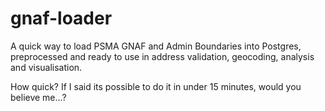 # gnaf-loader
A quick way to load PSMA GNAF and Admin Boundaries into Postgres, preprocessed and ready to use in address validation, geocoding, analysis and visualisation.

How quick? If I said its possible to do it in under 15 minutes, would you believe me...?
